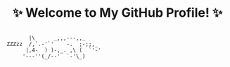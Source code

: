 <!-- 👋 Hello, I'm tebii -->
<h1 align="center">
✨ Welcome to My GitHub Profile! ✨
</h1>

```plaintext

       |\      _,,,---,,_
ZZZzz  /,`.-'`'    -.  ;-;;,_
      |,4-  ) )-,_. ,\ (  `'-'
     '---''(_/--'  `-'\_)

